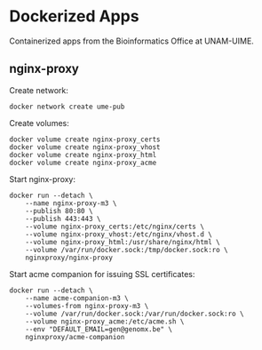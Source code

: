 # Dockerized Apps

Containerized apps from the Bioinformatics Office at UNAM-UIME.

## nginx-proxy

Create network:

    docker network create ume-pub

Create volumes:

    docker volume create nginx-proxy_certs
    docker volume create nginx-proxy_vhost
    docker volume create nginx-proxy_html
    docker volume create nginx-proxy_acme

Start nginx-proxy:

    docker run --detach \
        --name nginx-proxy-m3 \
        --publish 80:80 \
        --publish 443:443 \
        --volume nginx-proxy_certs:/etc/nginx/certs \
        --volume nginx-proxy_vhost:/etc/nginx/vhost.d \
        --volume nginx-proxy_html:/usr/share/nginx/html \
        --volume /var/run/docker.sock:/tmp/docker.sock:ro \
        nginxproxy/nginx-proxy

Start acme companion for issuing SSL certificates:

    docker run --detach \
        --name acme-companion-m3 \
        --volumes-from nginx-proxy-m3 \
        --volume /var/run/docker.sock:/var/run/docker.sock:ro \
        --volume nginx-proxy_acme:/etc/acme.sh \
        --env "DEFAULT_EMAIL=gen@genomx.be" \
        nginxproxy/acme-companion
